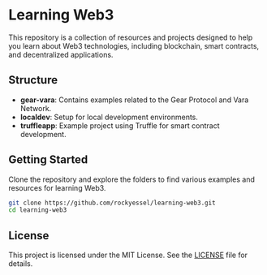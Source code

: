 # Learning Web3

This repository is a collection of resources and projects designed to help you learn about Web3 technologies, including blockchain, smart contracts, and decentralized applications.

## Structure

- **gear-vara**: Contains examples related to the Gear Protocol and Vara Network.
- **localdev**: Setup for local development environments.
- **truffleapp**: Example project using Truffle for smart contract development.

## Getting Started

Clone the repository and explore the folders to find various examples and resources for learning Web3.

```bash
git clone https://github.com/rockyessel/learning-web3.git
cd learning-web3
```

## License

This project is licensed under the MIT License. See the [LICENSE](LICENSE) file for details.
